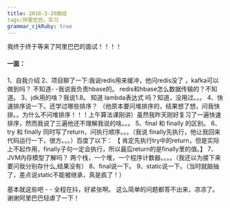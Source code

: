 ```yaml
---
title: 2018-3-20面经
tags:阿里巴巴，实习
grammar_cjkRuby: true
---
```


我终于终于等来了阿里巴巴的面试！！！！

#### 一面：
1、自我介绍
2、项目聊了一下:我说redis用来缓冲，他问redis没了 ，kafka可以做到吗？ 不知道- -我说我负责hbase的。  redis和hbase怎么数据传输的？不知道。
3、jdk用的啥？我说1.8。 知道 lambda表达式 吗？知道，没用过。。。
4、快速排序说一下。还学过哪些排序？
（他原本要问堆排序的，结果想了想，问我快排。。为什么不问堆排序！！！上午算法课刚讲）虽然我昨天刚好复习了一遍快速排序，然而我说了三遍他还不理解我说的啥。。。
5、final 和 finally 的区别。
6、try 和 finally 同时写了return，问执行顺序。。。（我说 finally先执行，他让我回来代码运行一下，很方。。。）百度了以下：
  【 肯定先执行try中的return，但是实际上不起作用，finally子句一定会执行，所以最后return的是finally里的值。】
7、JVM内存模型了解吗？
    两个栈，一个堆，一个程序计数器。。。。（我还以为接下来要问我分别存什么,结果没有）
8、final说一下。
9、static说一下。（当时就脑抽了，差点说static不能被继承，真是疯了！）

基本就这些吧 - - 全程在抖，好紧张啊。
这么简单的问题都答不出来，凉凉了。
谢谢阿里巴巴轻虐了一下！